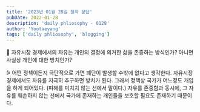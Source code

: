 ```yaml
---
title: '2023년 01월 28일 철학 문답'
pubDate: 2022-01-28
description: 'daily phliosophy - 0128'
author: 'Yootaeyang'
tags: ['daily phliosophy', 'blogging']
---
```


🤔 자유시장 경제에서의 자유는 개인의 결정에 의거한 삶을 존중하는 방식인가? 아니면 사실상 개인에 대한 방치인가?

ᐖ 어떤 정책이든지 극단적으로 가면 폐단이 발생할 수밖에 없다고 생각한다. 자유시장 경제에서도 자유를 지극히 추구하면 방치가 된다. 그래서 정책상 국가가 어느정도 개입을 하게 되어있다. (피해를 미치치 않는 선에서 말이다.) 자유를 존중함과 동시에, 그 자유를 훼손하지 않는 선에서 국가에 존재하는 개인들을 보호할 필요도 존재하기 때문이다.
